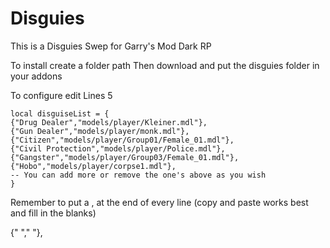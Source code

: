 # Disguies

This is a Disguies Swep for Garry's Mod Dark RP



To install create a folder path 
Then download and put the disguies folder in your addons



To configure edit Lines 5

	local disguiseList = {
	{"Drug Dealer","models/player/Kleiner.mdl"},
	{"Gun Dealer","models/player/monk.mdl"},
	{"Citizen","models/player/Group01/Female_01.mdl"},
	{"Civil Protection","models/player/Police.mdl"},
	{"Gangster","models/player/Group03/Female_01.mdl"},
	{"Hobo","models/player/corpse1.mdl"},
	-- You can add more or remove the one's above as you wish
	}

Remember to put a , at the end of every line (copy and paste works best and fill in the blanks)

{"     ","     "},
